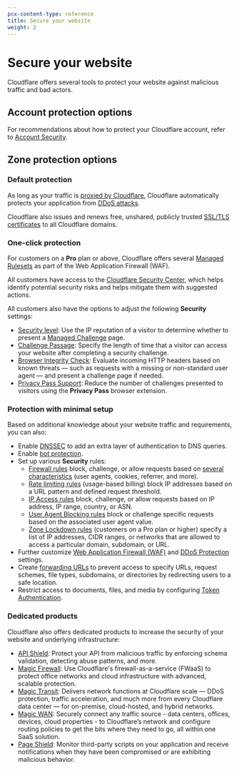 ```yaml
---
pcx-content-type: reference
title: Secure your website
weight: 2
---
```


# Secure your website

Cloudflare offers several tools to protect your website against malicious traffic and bad actors.

## Account protection options

For recommendations about how to protect your Cloudflare account, refer to [Account Security](/fundamentals/account-and-billing/account-security/).

## Zone protection options

### Default protection

As long as your traffic is [proxied by Cloudflare](/fundamentals/get-started/concepts/how-cloudflare-works/), Cloudflare automatically protects your application from [DDoS attacks](/ddos-protection/).

Cloudflare also issues and renews free, unshared, publicly trusted [SSL/TLS certificates](/ssl/edge-certificates/universal-ssl/) to all Cloudflare domains.

### One-click protection

For customers on a **Pro** plan or above, Cloudflare offers several [Managed Rulesets](/waf/managed-rulesets/) as part of the Web Application Firewall (WAF).

All customers have access to the [Cloudflare Security Center](/security-center/), which helps identify potential security risks and helps mitigate them with suggested actions.

All customers also have the options to adjust the following **Security** settings:

- [Security level](https://support.cloudflare.com/hc/articles/200170056): Use the IP reputation of a visitor to determine whether to present a [Managed Challenge](https://support.cloudflare.com/hc//articles/200170136#managed-challenge) page.
- [Challenge Passage](https://support.cloudflare.com/hc/articles/200170136#2dwCrNWIMnNJDP6AVjEQ3e): Specify the length of time that a visitor can access your website after completing a security challenge.
- [Browser Integrity Check](https://support.cloudflare.com/hc/articles/200170086): Evaluate incoming HTTP headers based on known threats — such as requests with a missing or non-standard user agent — and present a challenge page if needed.
- [Privacy Pass Support](https://support.cloudflare.com/hc/articles/115001992652): Reduce the number of challenges presented to visitors using the **Privacy Pass** browser extension.

### Protection with minimal setup

Based on additional knowledge about your website traffic and requirements, you can also:

- Enable [DNSSEC](/dns/additional-options/dnssec/) to add an extra layer of authentication to DNS queries.
- Enable [bot protection](/bots/get-started/).
- Set up various **Security** rules:
    - [Firewall rules](/firewall/cf-firewall-rules/) block, challenge, or allow requests based on [several characteristics](/ruleset-engine/rules-language/fields/) (user agents, cookies, referrer, and more).
    - [Rate limiting rules](https://support.cloudflare.com/hc/articles/115001635128) (usage-based billing) block IP addresses based on a URL pattern and defined request threshold.
    - [IP Access rules](/waf/tools/ip-access-rules/) block, challenge, or allow requests based on IP address, IP range, country, or ASN.
    - [User Agent Blocking rules](https://support.cloudflare.com/hc/articles/115001856951) block or challenge specific requests based on the associated user agent value.
    - [Zone Lockdown rules](https://support.cloudflare.com/hc/articles/115001595131) (customers on a Pro plan or higher) specify a list of IP addresses, CIDR ranges, or networks that are allowed to access a particular domain, subdomain, or URL.
- Further customize [Web Application Firewall (WAF)](/waf/) and [DDoS Protection](/ddos-protection/) settings.
- Create [forwarding URLs](https://support.cloudflare.com/hc/articles/4729826525965) to prevent access to specify URLs, request schemes, file types, subdomains, or directories by redirecting users to a safe location.
- Restrict access to documents, files, and media by configuring [Token Authentication](https://support.cloudflare.com/hc/articles/115001376488).

### Dedicated products

Cloudflare also offers dedicated products to increase the security of your website and underlying infrastructure:

- [API Shield](/api-shield/): Protect your API from malicious traffic by enforcing schema validation, detecting abuse patterns, and more.
- [Magic Firewall](/magic-firewall/): Use Cloudflare's firewall-as-a-service (FWaaS) to protect office networks and cloud infrastructure with advanced, scalable protection.
- [Magic Transit](/magic-transit/): Delivers network functions at Cloudflare scale — DDoS protection, traffic acceleration, and much more from every Cloudflare data center — for on-premise, cloud-hosted, and hybrid networks.
- [Magic WAN](/magic-wan/): Securely connect any traffic source - data centers, offices, devices, cloud properties - to Cloudflare’s network and configure routing policies to get the bits where they need to go, all within one SaaS solution.
- [Page Shield](/page-shield/): Monitor third-party scripts on your application and receive notifications when they have been compromised or are exhibiting malicious behavior.
